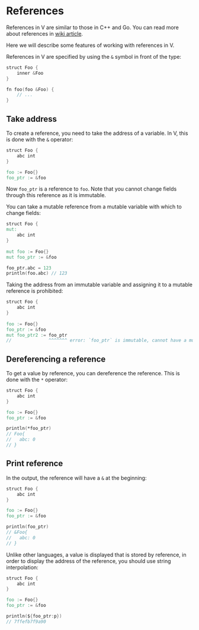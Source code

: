 # References

References in V are similar to those in C++ and Go.
You can read more about references in
[wiki article](https://en.wikipedia.org/wiki/Reference_(computer_science)).

Here we will describe some features of working with references in V.

References in V are specified by using the `&` symbol in front of the type:

```v
struct Foo {
	inner &Foo
}

fn foo(foo &Foo) {
	// ...
}
```

## Take address

To create a reference, you need to take the address of a variable.
In V, this is done with the `&` operator:

```v
struct Foo {
	abc int
}

foo := Foo{}
foo_ptr := &foo
```

Now `foo_ptr` is a reference to `foo`.
Note that you cannot change fields through this reference as it is immutable.

You can take a mutable reference from a mutable variable with which to change fields:

```v play
struct Foo {
mut:
    abc int
}
    
mut foo := Foo{}
mut foo_ptr := &foo

foo_ptr.abc = 123
println(foo.abc) // 123
```

Taking the address from an immutable variable and assigning it to a mutable reference is prohibited:

```v play
struct Foo {
    abc int
}
    
foo := Foo{}
foo_ptr := &foo
mut foo_ptr2 := foo_ptr
//              ^^^^^^^ error: `foo_ptr` is immutable, cannot have a mutable reference to an immutable object
```

## Dereferencing a reference

To get a value by reference, you can dereference the reference.
This is done with the `*` operator:

```v play
struct Foo {
    abc int
}

foo := Foo{}
foo_ptr := &foo

println(*foo_ptr)
// Foo{
//   abc: 0
// }
```

## Print reference

In the output, the reference will have a `&` at the beginning:

```v play
struct Foo {
	abc int
}

foo := Foo{}
foo_ptr := &foo

println(foo_ptr)
// &Foo{
//   abc: 0
// }
```

Unlike other languages, a value is displayed that is stored by reference, in order to
display the address of the reference, you should use string interpolation:

```v play
struct Foo {
    abc int
}

foo := Foo{}
foo_ptr := &foo

println(${foo_ptr:p})
// 7ffefb7f9a90
```
